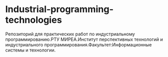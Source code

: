 # Industrial-programming-technologies

Репозиторий для практических работ по индустриальному программированию.РТУ МИРЕА.Институт перспективных технологий и индустриального программирования.Факультет:Информационные системы и технологии. 

